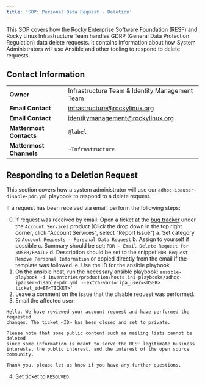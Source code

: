 ```yaml
---
title: 'SOP: Personal Data Request - Deletion'
---
```


This SOP covers how the Rocky Enterprise Software Foundation (RESF) and Rocky Linux Infrastructure Team handles GDRP (General Data Protection Regulation) data delete requests. It contains information about how System Administrators will use Ansible and other tooling to respond to delete requests.

## Contact Information
| | |
| - | - |
| **Owner** | Infrastructure Team & Identity Management Team |
| **Email Contact** | infrastructure@rockylinux.org |
| **Email Contact** | identitymanagement@rockylinux.org |
| **Mattermost Contacts** | `@label` |
| **Mattermost Channels** | `~Infrastructure` |

## Responding to a Deletion Request

This section covers how a system administrator will use our `adhoc-ipauser-disable-pdr.yml` playbook to respond to a delete request. 

If a request has been received via email, perform the following steps:

0. If request was received by email: Open a ticket at the [bug tracker](https://bugs.rockylinux.org) under the `Account Services` product (Click the drop down in the top right corner, click "Account Services", select "Report Issue")
  a. Set category to `Account Requests - Personal Data Request`
  b. Assign to yourself if possible
  c. Summary should be set: `PDR - Email Delete Request for <USER/EMAIL>`
  d. Description should be set to the snippet `PDR Request - Remove Personal Information` or copied directly from the email if the template was followed.
  e. Use the ID for the ansible playbook
1. On the ansible host, run the necessary ansible playbook: `ansible-playbook -i inventories/production/hosts.ini playbooks/adhoc-ipauser-disable-pdr.yml --extra-vars='ipa_user=<USER> ticket_id=BT<TICKET>'`
2. Leave a comment on the issue that the disable request was performed.
3. Email the affected user:

```
Hello. We have reviewed your account request and have performed the requested
changes. The ticket <ID> has been closed and set to private.

Please note that some public content such as mailing lists cannot be deleted
since some information is meant to serve the RESF legitimate business
interests, the public interest, and the interest of the open source community.

Thank you, please let us know if you have any further questions.
```
4. Set ticket to `RESOLVED`
